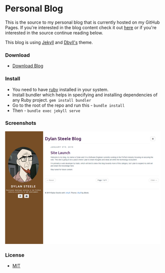 # Personal Blog

This is the source to my personal blog that is currently hosted on my GitHub Pages. If you're interested in the blog content check it out [here](https://dills122.github.io/) or if you're interested in the source continue reading below.

This blog is using [Jekyll](https://jekyllrb.com/) and [Dbyll's](https://github.com/dbtek/dbyll) theme.

### Download
* [Download Blog](https://github.com/dills122/dills122/archive/master.zip)

### Install
- You need to have [ruby](https://www.ruby-lang.org/en/documentation/installation/) installed in your system.
- Install bundler which helps in specifying and installing dependencies of any Ruby project. ```gem install bundler```
- Go to the root of the repo and run this - ```bundle install```
- Then - ```bundle exec jekyll serve```

### Screenshots
![dbyll-screenshot](assets/media/blog-img.png)

### License
- [MIT](http://opensource.org/licenses/MIT)

